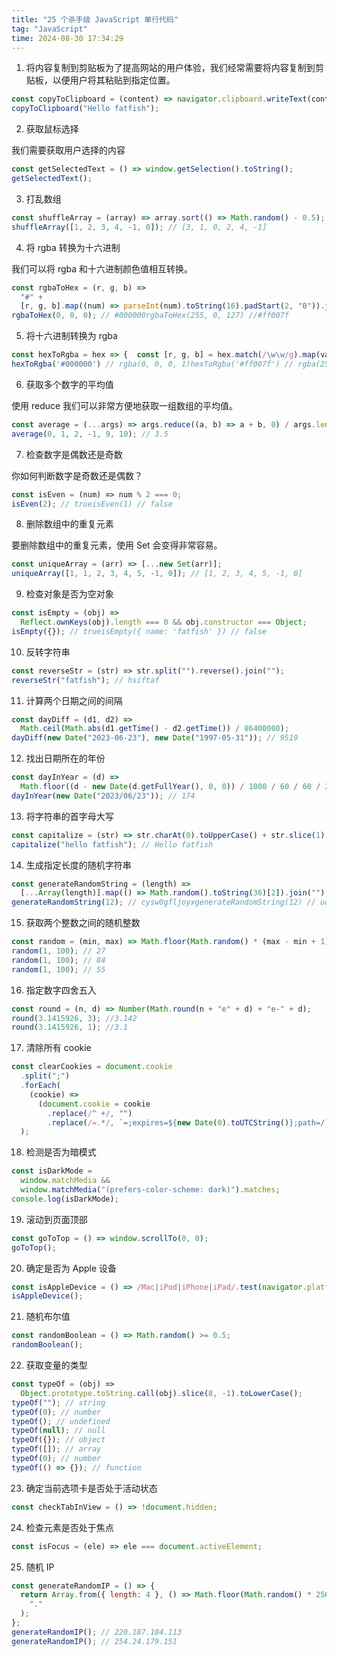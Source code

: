 ```yaml
---
title: "25 个杀手级 JavaScript 单行代码"
tag: "JavaScript"
time: 2024-08-30 17:34:29
---
```


1. 将内容复制到剪贴板为了提高网站的用户体验，我们经常需要将内容复制到剪贴板，以便用户将其粘贴到指定位置。

```js
const copyToClipboard = (content) => navigator.clipboard.writeText(content);
copyToClipboard("Hello fatfish");
```

2. 获取鼠标选择

我们需要获取用户选择的内容

```js
const getSelectedText = () => window.getSelection().toString();
getSelectedText();
```

3. 打乱数组

```js
const shuffleArray = (array) => array.sort(() => Math.random() - 0.5);
shuffleArray([1, 2, 3, 4, -1, 0]); // [3, 1, 0, 2, 4, -1]
```

4. 将 rgba 转换为十六进制

我们可以将 rgba 和十六进制颜色值相互转换。

```js
const rgbaToHex = (r, g, b) =>
  "#" +
  [r, g, b].map((num) => parseInt(num).toString(16).padStart(2, "0")).join("");
rgbaToHex(0, 0, 0); // #000000rgbaToHex(255, 0, 127) //#ff007f
```

5. 将十六进制转换为 rgba

```js
const hexToRgba = hex => {  const [r, g, b] = hex.match(/\w\w/g).map(val => parseInt(val, 16))  return `rgba(${r}, ${g}, ${b}, 1)`;}
hexToRgba('#000000') // rgba(0, 0, 0, 1)hexToRgba('#ff007f') // rgba(255, 0, 127, 1)
```

6. 获取多个数字的平均值

使用 reduce 我们可以非常方便地获取一组数组的平均值。

```js
const average = (...args) => args.reduce((a, b) => a + b, 0) / args.length;
average(0, 1, 2, -1, 9, 10); // 3.5
```

7. 检查数字是偶数还是奇数

你如何判断数字是奇数还是偶数？

```js
const isEven = (num) => num % 2 === 0;
isEven(2); // trueisEven(1) // false
```

8. 删除数组中的重复元素

要删除数组中的重复元素，使用 Set 会变得非常容易。

```js
const uniqueArray = (arr) => [...new Set(arr)];
uniqueArray([1, 1, 2, 3, 4, 5, -1, 0]); // [1, 2, 3, 4, 5, -1, 0]
```

9. 检查对象是否为空对象

```js
const isEmpty = (obj) =>
  Reflect.ownKeys(obj).length === 0 && obj.constructor === Object;
isEmpty({}); // trueisEmpty({ name: 'fatfish' }) // false
```

10. 反转字符串

```js
const reverseStr = (str) => str.split("").reverse().join("");
reverseStr("fatfish"); // hsiftaf
```

11. 计算两个日期之间的间隔

```js
const dayDiff = (d1, d2) =>
  Math.ceil(Math.abs(d1.getTime() - d2.getTime()) / 86400000);
dayDiff(new Date("2023-06-23"), new Date("1997-05-31")); // 9519
```

12. 找出日期所在的年份

```js
const dayInYear = (d) =>
  Math.floor((d - new Date(d.getFullYear(), 0, 0)) / 1000 / 60 / 60 / 24);
dayInYear(new Date("2023/06/23")); // 174
```

13. 将字符串的首字母大写

```js
const capitalize = (str) => str.charAt(0).toUpperCase() + str.slice(1);
capitalize("hello fatfish"); // Hello fatfish
```

14. 生成指定长度的随机字符串

```js
const generateRandomString = (length) =>
  [...Array(length)].map(() => Math.random().toString(36)[2]).join("");
generateRandomString(12); // cysw0gfljoyxgenerateRandomString(12) // uoqaugnm8r4s
```

15. 获取两个整数之间的随机整数

```js
const random = (min, max) => Math.floor(Math.random() * (max - min + 1) + min);
random(1, 100); // 27
random(1, 100); // 84
random(1, 100); // 55
```

16. 指定数字四舍五入

```js
const round = (n, d) => Number(Math.round(n + "e" + d) + "e-" + d);
round(3.1415926, 3); //3.142
round(3.1415926, 1); //3.1
```

17. 清除所有 cookie

```js
const clearCookies = document.cookie
  .split(";")
  .forEach(
    (cookie) =>
      (document.cookie = cookie
        .replace(/^ +/, "")
        .replace(/=.*/, `=;expires=${new Date(0).toUTCString()};path=/`))
  );
```

18. 检测是否为暗模式

```js
const isDarkMode =
  window.matchMedia &&
  window.matchMedia("(prefers-color-scheme: dark)").matches;
console.log(isDarkMode);
```

19. 滚动到页面顶部

```js
const goToTop = () => window.scrollTo(0, 0);
goToTop();
```

20. 确定是否为 Apple 设备

```js
const isAppleDevice = () => /Mac|iPod|iPhone|iPad/.test(navigator.platform);
isAppleDevice();
```

21. 随机布尔值

```js
const randomBoolean = () => Math.random() >= 0.5;
randomBoolean();
```

22. 获取变量的类型

```js
const typeOf = (obj) =>
  Object.prototype.toString.call(obj).slice(8, -1).toLowerCase();
typeOf(""); // string
typeOf(0); // number
typeOf(); // undefined
typeOf(null); // null
typeOf({}); // object
typeOf([]); // array
typeOf(0); // number
typeOf(() => {}); // function
```

23. 确定当前选项卡是否处于活动状态

```js
const checkTabInView = () => !document.hidden;
```

24. 检查元素是否处于焦点

```js
const isFocus = (ele) => ele === document.activeElement;
```

25. 随机 IP

```js
const generateRandomIP = () => {
  return Array.from({ length: 4 }, () => Math.floor(Math.random() * 256)).join(
    "."
  );
};
generateRandomIP(); // 220.187.184.113
generateRandomIP(); // 254.24.179.151
```
